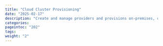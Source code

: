 ```yaml
---
title: "Cloud Cluster Provisioning"
date: "2025-02-17"
description: "Create and manage providers and provisions on-premises, or on supported cloud services"
categories:
pageintoc: "202"
tags:
weight: "2"
---
```


<!-- TMP FIX: -->

<a id="try-hybrid-overview"></a>

<!--# Automated Hybrid Cluster Provisioning -->
